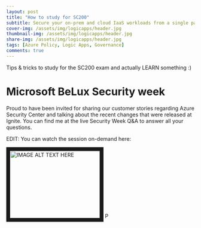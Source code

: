 ```yaml
---
layout: post
title: "How to study for SC200"
subtitle: Secure your on-prem and cloud IaaS workloads from a single pane of glass.
cover-img: /assets/img/logicapps/header.jpg
thumbnail-img: /assets/img/logicapps/header.jpg
share-img: /assets/img/logicapps/header.jpg
tags: [Azure Policy, Logic Apps, Governance]
comments: true
---
```

Tips & tricks to study for the SC200 exam and actually LEARN something :)
# Microsoft BeLux Security week 

Proud to have been invited for sharing our customer stories regarding Azure Security Center and talking about the recent changes that were released at Ignite. You can find me at the live Security Week Q&A to answer all your questions.

EDIT: You can watch the session on-demand here: 

<a href="http://www.youtube.com/watch?feature=player_embedded&v=_nzvzVbLVRw
" target="_blank"><img src="http://img.youtube.com/vi/_nzvzVbLVRw/0.jpg" 
alt="IMAGE ALT TEXT HERE" width="240" height="180" border="10" /></a> P